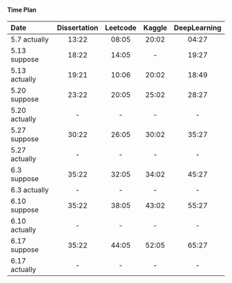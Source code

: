 #### Time Plan

|Date |Dissertation | Leetcode | Kaggle | DeepLearning |
|:--- | :---: | :---: | :---: | :---: |
|5.7 actually | 13:22 | 08:05 | 20:02 | 04:27 |
|5.13 suppose | 18:22 | 14:05 | - | 19:27 |
|5.13 actually | 19:21 | 10:06 | 20:02 | 18:49 |
|5.20 suppose | 23:22 | 20:05 | 25:02 | 28:27 |
|5.20 actually | - | - | - | - |
|5.27 suppose | 30:22 | 26:05 | 30:02 | 35:27 |
|5.27 actually | - | - | - | - |
|6.3 suppose | 35:22 | 32:05 | 34:02 | 45:27 |
|6.3 actually | - | - | - | - |
|6.10 suppose | 35:22 | 38:05 | 43:02 | 55:27 |
|6.10 actually | - | - | - | - |
|6.17 suppose | 35:22 | 44:05 | 52:05 | 65:27 |
|6.17 actually | - | - | - | - |
